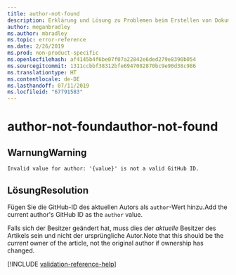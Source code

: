 ```yaml
---
title: author-not-found
description: Erklärung und Lösung zu Problemen beim Erstellen von Dokumentationsartikeln – author-not-found
author: meganbradley
ms.author: mbradley
ms.topic: error-reference
ms.date: 2/26/2019
ms.prod: non-product-specific
ms.openlocfilehash: af4145b4f6be07f07a22842e6ded279e8390b054
ms.sourcegitcommit: 1311ccbbf38312bfe6947082870bc9e90d38c986
ms.translationtype: HT
ms.contentlocale: de-DE
ms.lasthandoff: 07/11/2019
ms.locfileid: "67791583"
---
```

# <a name="author-not-found"></a><span data-ttu-id="ad5aa-103">author-not-found</span><span class="sxs-lookup"><span data-stu-id="ad5aa-103">author-not-found</span></span>

## <a name="warning"></a><span data-ttu-id="ad5aa-104">Warnung</span><span class="sxs-lookup"><span data-stu-id="ad5aa-104">Warning</span></span>

`Invalid value for author: '{value}' is not a valid GitHub ID.`

## <a name="resolution"></a><span data-ttu-id="ad5aa-105">Lösung</span><span class="sxs-lookup"><span data-stu-id="ad5aa-105">Resolution</span></span>

<span data-ttu-id="ad5aa-106">Fügen Sie die GitHub-ID des aktuellen Autors als `author`-Wert hinzu.</span><span class="sxs-lookup"><span data-stu-id="ad5aa-106">Add the current author's GitHub ID as the `author` value.</span></span>

<span data-ttu-id="ad5aa-107">Falls sich der Besitzer geändert hat, muss dies der *aktuelle* Besitzer des Artikels sein und nicht der ursprüngliche Autor.</span><span class="sxs-lookup"><span data-stu-id="ad5aa-107">Note that this should be the *current* owner of the article, not the original author if ownership has changed.</span></span>

<!--make sure to add this file to your includes folder and verify the path-->
[!INCLUDE [validation-reference-help](includes/validation-reference-help.md)]
